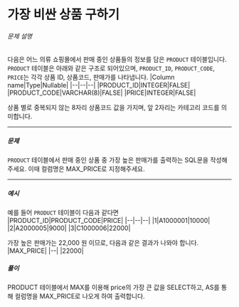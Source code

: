 # 가장 비싼 상품 구하기
###### 문제 설명

다음은 어느 의류 쇼핑몰에서 판매 중인 상품들의 정보를 담은  `PRODUCT`  테이블입니다.  `PRODUCT`  테이블은 아래와 같은 구조로 되어있으며,  `PRODUCT_ID`,  `PRODUCT_CODE`,  `PRICE`는 각각 상품 ID, 상품코드, 판매가를 나타냅니다.
|Column name|Type|Nullable|
|--|--|--|
|PRODUCT_ID|INTEGER|FALSE|
|PRODUCT_CODE|VARCHAR(8)|FALSE|
|PRICE|INTEGER|FALSE|

상품 별로 중복되지 않는 8자리 상품코드 값을 가지며, 앞 2자리는 카테고리 코드를 의미합니다.

----------

##### 문제

`PRODUCT`  테이블에서 판매 중인 상품 중 가장 높은 판매가를 출력하는 SQL문을 작성해주세요. 이때 컬럼명은 MAX_PRICE로 지정해주세요.

----------

##### 예시

예를 들어  `PRODUCT`  테이블이 다음과 같다면
|PRODUCT_ID|PRODUCT_CODE|PRICE|
|--|--|--|
|1|A1000001|10000|
|2|A2000005|9000|
|3|C1000006|22000|

가장 높은 판매가는 22,000 원 이므로, 다음과 같은 결과가 나와야 합니다.
|MAX_PRICE|
|--|
|22000|

##### 풀이
PRODUCT 테이블에서 MAX를 이용해 price의 가장 큰 값을 SELECT하고, AS를 통해 컬럼명을 MAX_PRICE로 나오게 하여 출력합니다.